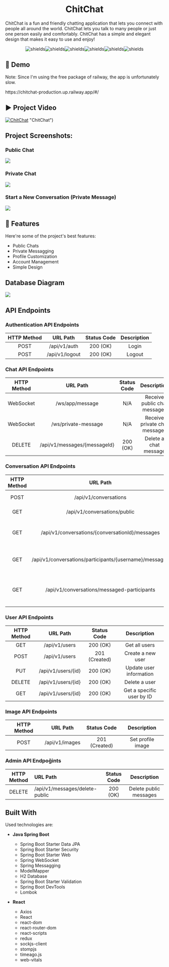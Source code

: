 <h1 align="center" id="title">ChitChat</h1>

<p id="description">ChitChat is a fun and friendly chatting application that lets you connect with people all around the world. ChitChat lets you talk to many people or just one person easily and comfortably. ChitChat has a simple and elegant design that makes it easy to use and enjoy!</p>

<p align="center"><img src="https://img.shields.io/badge/java-%23ED8B00.svg?style=for-the-badge&amp;logo=openjdk&amp;logoColor=white" alt="shields"><img src="https://img.shields.io/badge/spring-%236DB33F.svg?style=for-the-badge&amp;logo=spring&amp;logoColor=white" alt="shields"><img src="https://img.shields.io/badge/javascript-%23323330.svg?style=for-the-badge&amp;logo=javascript&amp;logoColor=%23F7DF1E" alt="shields"><img src="https://img.shields.io/badge/react-%2320232a.svg?style=for-the-badge&amp;logo=react&amp;logoColor=%2361DAFB" alt="shields"><img src="https://img.shields.io/badge/html5-%23E34F26.svg?style=for-the-badge&amp;logo=html5&amp;logoColor=white" alt="shields"><img src="https://img.shields.io/badge/css3-%231572B6.svg?style=for-the-badge&amp;logo=css3&amp;logoColor=white" alt="shields"></p>

<h2>🚀 Demo</h2>
<p>Note: Since I'm using the free package of railway, the app is unfortunately slow.</p>
https://chitchat-production.up.railway.app/#/
<h2>▶️ Project Video</h2>

[![ChitChat](https://i.imgur.com/VoythA9.png)](https://www.youtube.com/watch?v=_5YxjKiDNJ4) "ChitChat")

<h2>Project Screenshots:</h2>
<h3>Public Chat</h4>
<img src="https://github-production-user-asset-6210df.s3.amazonaws.com/116587797/249452462-c3398c5a-2353-467a-9d44-77053aa58ec3.png" />
<h3>Private Chat</h4>
<img src="https://github-production-user-asset-6210df.s3.amazonaws.com/116587797/249452798-a6788eb1-ef29-4fa2-9cf2-972500f5721d.png" />
<h3>Start a New Conversation (Private Message)</h3>
<img src="https://github-production-user-asset-6210df.s3.amazonaws.com/116587797/249453362-ee165708-0f53-4657-b62b-aaabeafebc41.png" />

<h2>🧐 Features</h2>

Here're some of the project's best features:

*   Public Chats
*   Private Messagging
*   Profile Customization
*   Account Management
*   Simple Design

<h2>Database Diagram</h2>
<img src="https://github.com/AhmetAksunger/ChitChat/assets/116587797/449227bc-e71e-4b90-afb3-951caeb0438c.png" />

## API Endpoints
### Authentication API Endpoints
|HTTP Method|URL Path|Status Code|Description|
|:-----:|:-----:|:-----:|:-----:|
| POST | /api/v1/auth | 200 (OK) | Login |
| POST | /api/v1/logout | 200 (OK) | Logout |
### Chat API Endpoints
| HTTP Method | URL Path                 | Status Code | Description                    |
| :---------: | :----------------------: | :---------: | :----------------------------: |
|   WebSocket       | /ws/app/message             | N/A         | Receive public chat messages   |
|   WebSocket       | /ws/private-message         | N/A         | Receive private chat messages  |
|   DELETE    | /api/v1/messages/{messageId} | 200 (OK)      | Delete a chat message          |
### Conversation API Endpoints
| HTTP Method | URL Path                                   | Status Code | Description                               |
| :---------: | :----------------------------------------: | :---------: | :---------------------------------------: |
|   POST      | /api/v1/conversations                      | 201 (Created)         | Create a conversation                     |
|   GET       | /api/v1/conversations/public               | 200 (OK)         | Get public conversations                  |
|   GET       | /api/v1/conversations/{conversationId}/messages | 200( OK)      | Get messages of a specific conversation   |
|   GET       | /api/v1/conversations/participants/{username}/messages | 200 (OK) | Get conversation messages by participants         |
|   GET       | /api/v1/conversations/messaged-participants | 200 (OK)         | Get users with whom the current user has messaged |
### User API Endpoints
| HTTP Method | URL Path             | Status Code | Description               |
| :---------: | :------------------: | :---------: | :-----------------------: |
|    GET      | /api/v1/users        | 200 (OK)         | Get all users             |
|    POST     | /api/v1/users        | 201 (Created)         | Create a new user         |
|    PUT      | /api/v1/users/{id}   | 200 (OK)         | Update user information   |
|  DELETE     | /api/v1/users/{id}   | 200 (OK)         | Delete a user             |
|    GET      | /api/v1/users/{id}   | 200 (OK)         | Get a specific user by ID |

### Image API Endpoints
| HTTP Method | URL Path            | Status Code | Description             |
| :---------: | :-----------------: | :---------: | :---------------------: |
|   POST      | /api/v1/images      | 201 (Created)         | Set profile image       |

### Admin API Endpoğints
| HTTP Method | URL Path                     | Status Code | Description               |
| :---------: | :-------------------------- | :---------: | :-----------------------: |
|  DELETE     | /api/v1/messages/delete-public | 200 (OK)        | Delete public messages    |

<h2>Built With</h2>
Used technologies are:

* **Java Spring Boot**
  * Spring Boot Starter Data JPA
  * Spring Boot Starter Security
  * Spring Boot Starter Web
  * Spring WebSocket
  * Spring Messagging
  * ModelMapper
  * H2 Database
  * Spring Boot Starter Validation
  * Spring Boot DevTools
  * Lombok

* **React**
  * Axios
  * React
  * react-dom
  * react-router-dom
  * react-scripts
  * redux
  * sockjs-client
  * stompjs
  * timeago.js
  * web-vitals
